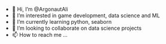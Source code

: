 - 👋 Hi, I’m @ArgonautAli
- 👀 I’m interested in game development, data science and ML
- 🌱 I’m currently learning python, seaborn
- 💞️ I’m looking to collaborate on data science projects
- 📫 How to reach me ...

<!---
ArgonautAli/ArgonautAli is a ✨ special ✨ repository because its `README.md` (this file) appears on your GitHub profile.
You can click the Preview link to take a look at your changes.
--->
